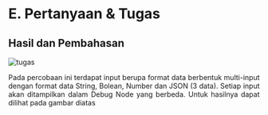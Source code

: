 # E. Pertanyaan & Tugas
   
## Hasil dan Pembahasan

![tugas](https://github.com/milham08330/Embedded-System/assets/42812745/d16abeea-bc30-4258-9ed3-6bb3b64512fc)

<p align="justify">Pada percobaan ini terdapat input berupa format data berbentuk multi-input dengan format data String, Bolean, Number dan JSON (3 data). Setiap input akan ditampilkan dalam Debug Node yang berbeda. Untuk hasilnya dapat dilihat pada gambar diatas

